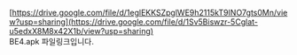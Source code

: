 [https://drive.google.com/file/d/1eglEKKSZpglWE9h2115kT9INO7gts0Mn/view?usp=sharing](https://drive.google.com/file/d/1Sv5Biswzr-5Cglat-u5edxX8M8x42X1b/view?usp=sharing)
</br>
BE4.apk 파일링크입니다.
